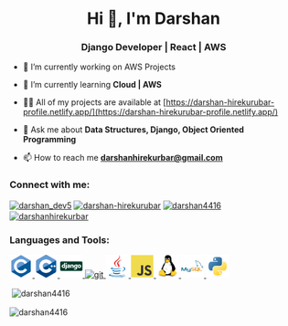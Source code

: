 <h1 align="center">Hi 👋, I'm Darshan</h1>
<h3 align="center">Django Developer | React | AWS </h3>


- 🔭 I’m currently working on AWS Projects

- 🌱 I’m currently learning **Cloud | AWS**

- 👨‍💻 All of my projects are available at [https://darshan-hirekurubar-profile.netlify.app/](https://darshan-hirekurubar-profile.netlify.app/)

- 💬 Ask me about **Data Structures, Django, Object Oriented Programming**

- 📫 How to reach me **darshanhirekurbar@gmail.com**

<h3 align="left">Connect with me:</h3>
<p align="left">
<a href="https://twitter.com/darshan_dev5" target="blank"><img align="center" src="https://raw.githubusercontent.com/rahuldkjain/github-profile-readme-generator/master/src/images/icons/Social/twitter.svg" alt="darshan_dev5" height="30" width="40" /></a>
<a href="https://linkedin.com/in/darshan-hirekurubar" target="blank"><img align="center" src="https://raw.githubusercontent.com/rahuldkjain/github-profile-readme-generator/master/src/images/icons/Social/linked-in-alt.svg" alt="darshan-hirekurubar" height="30" width="40" /></a>
<a href="https://www.leetcode.com/darshan4416" target="blank"><img align="center" src="https://raw.githubusercontent.com/rahuldkjain/github-profile-readme-generator/master/src/images/icons/Social/leet-code.svg" alt="darshan4416" height="30" width="40" /></a>
<a href="https://auth.geeksforgeeks.org/user/darshanhirekurbar" target="blank"><img align="center" src="https://raw.githubusercontent.com/rahuldkjain/github-profile-readme-generator/master/src/images/icons/Social/geeks-for-geeks.svg" alt="darshanhirekurbar" height="30" width="40" /></a>
</p>

<h3 align="left">Languages and Tools:</h3>
<p align="left"> <a href="https://www.cprogramming.com/" target="_blank"> <img src="https://raw.githubusercontent.com/devicons/devicon/master/icons/c/c-original.svg" alt="c" width="40" height="40"/> </a> <a href="https://www.w3schools.com/cpp/" target="_blank"> <img src="https://raw.githubusercontent.com/devicons/devicon/master/icons/cplusplus/cplusplus-original.svg" alt="cplusplus" width="40" height="40"/> </a> <a href="https://www.djangoproject.com/" target="_blank"> <img src="https://raw.githubusercontent.com/devicons/devicon/master/icons/django/django-original.svg" alt="django" width="40" height="40"/> </a> <a href="https://git-scm.com/" target="_blank"> <img src="https://www.vectorlogo.zone/logos/git-scm/git-scm-icon.svg" alt="git" width="40" height="40"/> </a> <a href="https://www.java.com" target="_blank"> <img src="https://raw.githubusercontent.com/devicons/devicon/master/icons/java/java-original.svg" alt="java" width="40" height="40"/> </a> <a href="https://developer.mozilla.org/en-US/docs/Web/JavaScript" target="_blank"> <img src="https://raw.githubusercontent.com/devicons/devicon/master/icons/javascript/javascript-original.svg" alt="javascript" width="40" height="40"/> </a> <a href="https://www.linux.org/" target="_blank"> <img src="https://raw.githubusercontent.com/devicons/devicon/master/icons/linux/linux-original.svg" alt="linux" width="40" height="40"/> </a> <a href="https://www.mysql.com/" target="_blank"> <img src="https://raw.githubusercontent.com/devicons/devicon/master/icons/mysql/mysql-original-wordmark.svg" alt="mysql" width="40" height="40"/> </a> <a href="https://www.python.org" target="_blank"> <img src="https://raw.githubusercontent.com/devicons/devicon/master/icons/python/python-original.svg" alt="python" width="40" height="40"/> </a> </p>

<!-- <p><img align="left" src="https://github-readme-stats.vercel.app/api/top-langs?username=darshan4416&show_icons=true&locale=en&layout=compact" alt="darshan4416" /></p> -->

<p>&nbsp;<img align="center" src="https://github-readme-stats.vercel.app/api?username=darshan4416&show_icons=true&locale=en" alt="darshan4416" /></p>

<p><img align="center" src="https://github-readme-streak-stats.herokuapp.com/?user=darshan4416&" alt="darshan4416" /></p>
